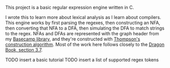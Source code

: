 This project is a basic regular expression engine written in C.

I wrote this to learn more about lexical analysis as I learn about compilers.
This engine works by first parsing the regexes, then constructing an NFA, then
converting that NFA to a DFA, then simulating the DFA to match strings to the
regex.
NFAs and DFAs are represented with the graph header from my [Basecamp library](https://github.com/mmhanson/Basecamp),
and they're constructed with [Thompson's construction algorithm](https://en.wikipedia.org/wiki/Thompson's_construction).
Most of the work here follows closely to the [Dragon Book, section 3.7](https://en.wikipedia.org/wiki/Compilers:_Principles,_Techniques,_and_Tools).

TODO insert a basic tutorial
TODO insert a list of supported regex tokens
